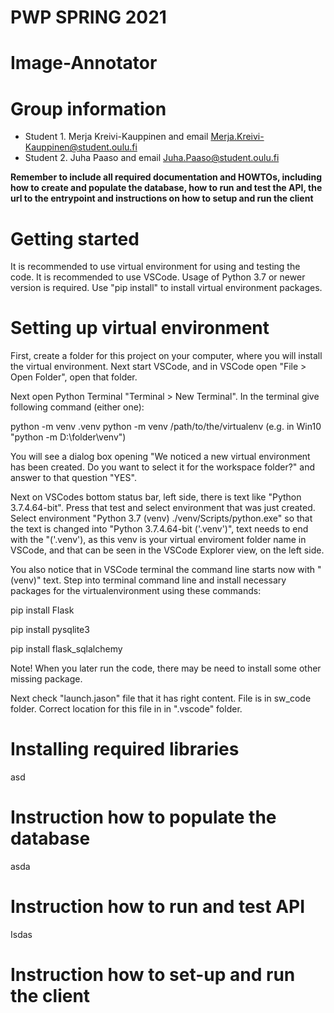 # PWP SPRING 2021
# Image-Annotator
# Group information
* Student 1. Merja Kreivi-Kauppinen and email Merja.Kreivi-Kauppinen@student.oulu.fi
* Student 2. Juha Paaso             and email Juha.Paaso@student.oulu.fi

__Remember to include all required documentation and HOWTOs, including how to create and populate the database, how to run and test the API, the url to the entrypoint and instructions on how to setup and run the client__

# Getting started
It is recommended to use virtual environment for using and testing the code. It is recommended to use VSCode.  Usage of Python 3.7 or newer version is required. Use "pip install" to install virtual environment packages.

# Setting up virtual environment
First, create a folder for this project on your computer, where you will install the virtual environment. 
Next start VSCode, and in VSCode open "File > Open Folder", open that folder.

Next open Python Terminal "Terminal > New Terminal". In the terminal give following command (either one): 

  python -m venv .venv
  python -m venv /path/to/the/virtualenv (e.g. in Win10 "python -m D:\folder\venv")
  
You will see a dialog box opening "We noticed a new virtual environment has been created. Do you want to select it for the workspace folder?" and answer to that question "YES". 

Next on VSCodes bottom status bar, left side, there is text like "Python 3.7.4.64-bit". Press that test and select environment that was just created. Select environment "Python 3.7 (venv) ./venv/Scripts/python.exe" so that the text is changed into "Python 3.7.4.64-bit ('.venv')", text needs to end with the "('.venv'), as this venv is your virtual enviroment folder name in VSCode, and that can be seen in the VSCode Explorer view, on the left side. 

You also notice that in VSCode terminal the command line starts now with "(venv)" text. Step into terminal command line and install necessary packages for the virtualenvironment using these commands:

  pip install Flask
  
  pip install pysqlite3
  
  pip install flask_sqlalchemy
  
Note! When you later run the code, there may be need to install some other missing package. 

Next check "launch.jason" file that it has right content. File is in sw_code folder. Correct location for this file in in ".vscode" folder.

# Installing required libraries
asd

# Instruction how to populate the database
asda

# Instruction how to run and test API
Isdas

# Instruction how to set-up and run the client

